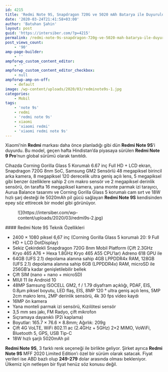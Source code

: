 ```yaml
---
id: 4215
title: 'Redmi Note 9S, Snapdragon 720G ve 5020 mAh Batarya ile Duyuruldu'
date: '2020-03-24T21:41:58+03:00'
author: 'Batuhan Şahin'
layout: post
guid: 'https://intersiber.com/?p=4215'
permalink: /redmi-note-9s-snapdragon-720g-ve-5020-mah-batarya-ile-duyuruldu/
post_views_count:
    - '90'
amp-page-builder:
    - ''
ampforwp_custom_content_editor:
    - ''
ampforwp_custom_content_editor_checkbox:
    - null
ampforwp-amp-on-off:
    - default
image: /wp-content/uploads/2020/03/redminote9s-1.jpg
categories:
    - Mobil
tags:
    - 'note 9s'
    - redmi
    - 'redmi note 9s'
    - xiaomi
    - 'xiaomi redmi'
    - 'xiaomi redmi note 9s'
---
```


Xiaomi’nin **Redmi** markası daha önce planladığı gibi dün **Redmi Note 9S**‘i duyurdu. Bu model, geçen hafta Hindistan’da piyasaya sürülen **Redmi Note 9 Pro**‘nun global sürümü olarak tanıtıldı.

Cihazda Corning Gorilla Glass 5 Korumalı 6.67 inç Full HD + LCD ekran, Snapdragon 720G 8nm SoC, Samsung GM2 Sensörlü 48 megapiksel birincil arka kamera, 8 megapiksel 120 derecelik ultra geniş açılı lens, 5 megapiksel gibi benzer özelliklere sahip 2 cm makro sensör ve 2 megapiksel derinlik sensörü, ön tarafta 16 megapiksel kamera, yana monte parmak izi tarayıcı, Aurua Balance tasarımı ve Corning Gorilla Glass 5 korumalı cam sırt ve 18W hızlı şarj desteği ile 5020mAh pil gücü sağlayan **Redmi Note 9S** kendisinden epey söz ettirecek bir model gibi görünüyor.

<figure class="wp-block-image size-full">![](https://intersiber.com/wp-content/uploads/2020/03/redmi9s-2.jpg)</figure>#### Redmi Note 9S Teknik Özellikleri

- 2400 × 1080 piksel 6,67 inç (Corning Gorilla Glass 5 korumalı 20: 9 Full HD + LCD DotDisplay)
- Sekiz Çekirdekli Snapdragon 720G 8nm Mobil Platform (Çift 2.3GHz Kryo 465 A76 + Hexa 1.8GHz Kryo 465 A55 CPU’lar) Adreno 618 GPU ile
- 64GB (UFS 2.1) depolama alanına sahip 4GB LPPDDR4x RAM, 128GB (UFS 2.1) depolama alanına sahip 6GB (LPPDDR4x) RAM, microSD ile 256GB’a kadar genişletilebilir bellek
- Çift SIM (nano + nano + microSD)
- MIUI 11 ile Android 10
- 48MP Samsung ISOCELL GM2, f / 1.79 diyafram açıklığı, PDAF, EIS, 0.8μm piksel boyutu, LED flaş, EIS, 8MP 120 ° ultra geniş açılı lens, 5MP 2cm makro lens, 2MP derinlik sensörü, 4k 30 fps video kaydı
- 16MP ön kamera
- Yana monteli parmak izi sensörü, Kızılötesi sensör
- 3,5 mm ses jakı, FM Radyo, çift mikrofon
- Sıçramaya dayanıklı (P2i kaplama)
- Boyutlar: 165.7 × 76.6 × 8.8mm; Ağırlık: 209g
- Çift 4G VoLTE, WiFi 802.11 ac (2.4GHz + 5GHz) 2×2 MIMO, VoWiFi, Bluetooth 5, GPS, USB Tip-C
- 18W hızlı şarjlı 5020mAh pil

**Redmi Note 9S**, 3 farklı renk seçeneği ile birlikte geliyor. Şirket ayrıca **Redmi Note 9S** MFF 2020 Limited Edition’ı özel bir sürüm olarak satacak. Fiyat verileri ise ABD bazlı olup **249-279** dolar arasında olması bekleniyor. Ülkemiz için netleşen bir fiyat henüz söz konusu değil.